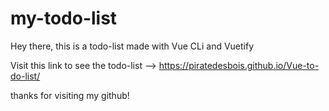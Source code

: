 # my-todo-list

Hey there, this is a todo-list made with Vue CLi and Vuetify

Visit this link to see the todo-list --> https://piratedesbois.github.io/Vue-to-do-list/

thanks for visiting my github!
